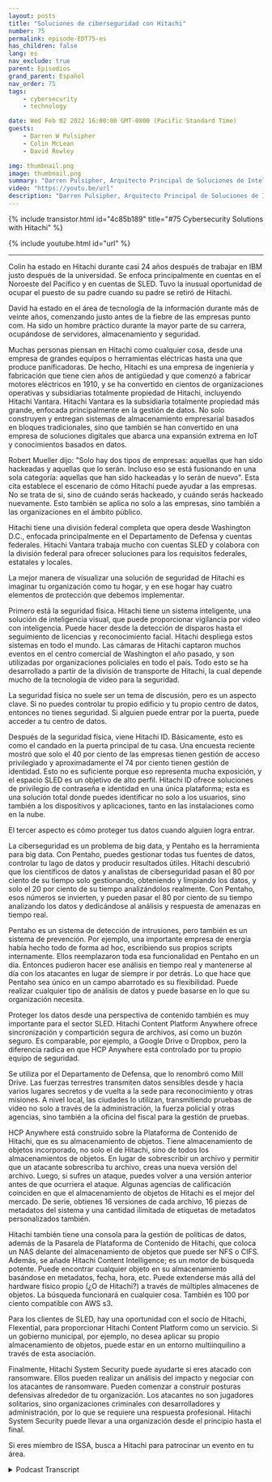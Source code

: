 ```yaml
---
layout: posts
title: "Soluciones de ciberseguridad con Hitachi"
number: 75
permalink: episode-EDT75-es
has_children: false
lang: es
nav_exclude: true
parent: Episodios
grand_parent: Español
nav_order: 75
tags:
    - cybersecurity
    - technology

date: Wed Feb 02 2022 16:00:00 GMT-0800 (Pacific Standard Time)
guests:
    - Darren W Pulsipher
    - Colin McLean
    - David Rowley

img: thumbnail.png
image: thumbnail.png
summary: "Darren Pulsipher, Arquitecto Principal de Soluciones de Intel, habla con Colin McLean de Hitachi, líder del equipo global de Intel, y David Rowley, Consultor Senior de Soluciones, sobre las soluciones integrales de seguridad cibernética de Hitachi."
video: "https://youtu.be/url"
description: "Darren Pulsipher, Arquitecto Principal de Soluciones de Intel, habla con Colin McLean de Hitachi, líder del equipo global de Intel, y David Rowley, Consultor Senior de Soluciones, sobre las soluciones integrales de seguridad cibernética de Hitachi."
---
```


<div>
{% include transistor.html id="4c85b189" title="#75 Cybersecurity Solutions with Hitachi" %}

{% include youtube.html id="url" %}
</div>

---

Colin ha estado en Hitachi durante casi 24 años después de trabajar en IBM justo después de la universidad. Se enfoca principalmente en cuentas en el Noroeste del Pacífico y en cuentas de SLED. Tuvo la inusual oportunidad de ocupar el puesto de su padre cuando su padre se retiró de Hitachi.

David ha estado en el área de tecnología de la información durante más de veinte años, comenzando justo antes de la fiebre de las empresas punto com. Ha sido un hombre práctico durante la mayor parte de su carrera, ocupándose de servidores, almacenamiento y seguridad.

Muchas personas piensan en Hitachi como cualquier cosa, desde una empresa de grandes equipos o herramientas eléctricas hasta una que produce panificadoras. De hecho, Hitachi es una empresa de ingeniería y fabricación que tiene cien años de antigüedad y que comenzó a fabricar motores eléctricos en 1910, y se ha convertido en cientos de organizaciones operativas y subsidiarias totalmente propiedad de Hitachi, incluyendo Hitachi Vantara. Hitachi Vantara es la subsidiaria totalmente propiedad más grande, enfocada principalmente en la gestión de datos. No solo construyen y entregan sistemas de almacenamiento empresarial basados en bloques tradicionales, sino que también se han convertido en una empresa de soluciones digitales que abarca una expansión extrema en IoT y conocimientos basados en datos.

Robert Mueller dijo: "Solo hay dos tipos de empresas: aquellas que han sido hackeadas y aquellas que lo serán. Incluso eso se está fusionando en una sola categoría: aquellas que han sido hackeadas y lo serán de nuevo". Esta cita establece el escenario de cómo Hitachi puede ayudar a las empresas. No se trata de si, sino de cuándo serás hackeado, y cuándo serás hackeado nuevamente. Esto también se aplica no solo a las empresas, sino también a las organizaciones en el ámbito público.

Hitachi tiene una división federal completa que opera desde Washington D.C., enfocada principalmente en el Departamento de Defensa y cuentas federales. Hitachi Vantara trabaja mucho con cuentas SLED y colabora con la división federal para ofrecer soluciones para los requisitos federales, estatales y locales.

La mejor manera de visualizar una solución de seguridad de Hitachi es imaginar tu organización como tu hogar, y en ese hogar hay cuatro elementos de protección que debemos implementar.

Primero está la seguridad física. Hitachi tiene un sistema inteligente, una solución de inteligencia visual, que puede proporcionar vigilancia por video con inteligencia. Puede hacer desde la detección de disparos hasta el seguimiento de licencias y reconocimiento facial. Hitachi despliega estos sistemas en todo el mundo. Las cámaras de Hitachi captaron muchos eventos en el centro comercial de Washington el año pasado, y son utilizadas por organizaciones policiales en todo el país. Todo esto se ha desarrollado a partir de la división de transporte de Hitachi, la cual depende mucho de la tecnología de video para la seguridad.

La seguridad física no suele ser un tema de discusión, pero es un aspecto clave. Si no puedes controlar tu propio edificio y tu propio centro de datos, entonces no tienes seguridad. Si alguien puede entrar por la puerta, puede acceder a tu centro de datos.

Después de la seguridad física, viene Hitachi ID. Básicamente, esto es como el candado en la puerta principal de tu casa. Una encuesta reciente mostró que solo el 40 por ciento de las empresas tienen gestión de acceso privilegiado y aproximadamente el 74 por ciento tienen gestión de identidad. Esto no es suficiente porque eso representa mucha exposición, y el espacio SLED es un objetivo de alto perfil. Hitachi ID ofrece soluciones de privilegio de contraseña e identidad en una única plataforma; esta es una solución total donde puedes identificar no solo a los usuarios, sino también a los dispositivos y aplicaciones, tanto en las instalaciones como en la nube.

El tercer aspecto es cómo proteger tus datos cuando alguien logra entrar.

La ciberseguridad es un problema de big data, y Pentaho es la herramienta para big data. Con Pentaho, puedes gestionar todas tus fuentes de datos, controlar tu lago de datos y producir resultados útiles. Hitachi descubrió que los científicos de datos y analistas de ciberseguridad pasan el 80 por ciento de su tiempo solo gestionando, obteniendo y limpiando los datos, y solo el 20 por ciento de su tiempo analizándolos realmente. Con Pentaho, esos números se invierten, y pueden pasar el 80 por ciento de su tiempo analizando los datos y dedicándose al análisis y respuesta de amenazas en tiempo real.

Pentaho es un sistema de detección de intrusiones, pero también es un sistema de prevención. Por ejemplo, una importante empresa de energía había hecho todo de forma ad hoc, escribiendo sus propios scripts internamente. Ellos reemplazaron toda esa funcionalidad en Pentaho en un día. Entonces pudieron hacer ese análisis en tiempo real y mantenerse al día con los atacantes en lugar de siempre ir por detrás. Lo que hace que Pentaho sea único en un campo abarrotado es su flexibilidad. Puede realizar cualquier tipo de análisis de datos y puede basarse en lo que su organización necesita.

Proteger los datos desde una perspectiva de contenido también es muy importante para el sector SLED. Hitachi Content Platform Anywhere ofrece sincronización y compartición segura de archivos, así como un buzón seguro. Es comparable, por ejemplo, a Google Drive o Dropbox, pero la diferencia radica en que HCP Anywhere está controlado por tu propio equipo de seguridad.

Se utiliza por el Departamento de Defensa, que lo renombró como Mill Drive. Las fuerzas terrestres transmiten datos sensibles desde y hacia varios lugares secretos y de vuelta a la sede para reconocimiento y otras misiones. A nivel local, las ciudades lo utilizan, transmitiendo pruebas de video no solo a través de la administración, la fuerza policial y otras agencias, sino también a la oficina del fiscal para la gestión de pruebas.

HCP Anywhere está construido sobre la Plataforma de Contenido de Hitachi, que es su almacenamiento de objetos. Tiene almacenamiento de objetos incorporado, no solo el de Hitachi, sino de todos los almacenamientos de objetos. En lugar de sobrescribir un archivo y permitir que un atacante sobrescriba tu archivo, creas una nueva versión del archivo. Luego, si sufres un ataque, puedes volver a una versión anterior antes de que ocurriera el ataque. Algunas agencias de calificación coinciden en que el almacenamiento de objetos de Hitachi es el mejor del mercado. De serie, obtienes 16 versiones de cada archivo, 16 piezas de metadatos del sistema y una cantidad ilimitada de etiquetas de metadatos personalizados también.

Hitachi también tiene una consola para la gestión de políticas de datos, además de la Pasarela de Plataforma de Contenido de Hitachi, que coloca un NAS delante del almacenamiento de objetos que puede ser NFS o CIFS. Además, se añade Hitachi Content Intelligence; es un motor de búsqueda potente. Puede encontrar cualquier objeto en su almacenamiento basándose en metadatos, fecha, hora, etc. Puede extenderse más allá del hardware físico propio (¿O de Hitachi?) a través de múltiples almacenes de objetos. La búsqueda funcionará en cualquier cosa. También es 100 por ciento compatible con AWS s3.

Para los clientes de SLED, hay una oportunidad con el socio de Hitachi, Flexential, para proporcionar Hitachi Content Platform como un servicio. Si un gobierno municipal, por ejemplo, no desea aplicar su propio almacenamiento de objetos, puede estar en un entorno multiinquilino a través de esta asociación.

Finalmente, Hitachi System Security puede ayudarte si eres atacado con ransomware. Ellos pueden realizar un análisis del impacto y negociar con los atacantes de ransomware. Pueden comenzar a construir posturas defensivas alrededor de tu organización. Los atacantes no son jugadores solitarios, sino organizaciones criminales con desarrolladores y administración, por lo que se requiere una respuesta profesional. Hitachi System Security puede llevar a una organización desde el principio hasta el final.

Si eres miembro de ISSA, busca a Hitachi para patrocinar un evento en tu área.



<details>
<summary> Podcast Transcript </summary>

<p></p>

</details>
